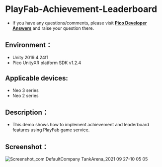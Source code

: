 # PlayFab-Achievement-Leaderboard

- If you have any questions/comments, please visit [**Pico Developer Answers**](https://devanswers.pico-interactive.com/) and raise your question there.

## Environment：

- Unity 2019.4.24f1
- Pico UnityXR platform SDK v1.2.4

## Applicable devices:

- Neo 3 series
- Neo 2 series

## Description：

- This demo shows how to implement achievement and leaderboard features using PlayFab game service.

## Screenshot：

![Screenshot_com DefaultCompany TankArena_2021 09 27-10 05 05](https://user-images.githubusercontent.com/46362299/134836099-c71f5f19-d45b-44d9-9e94-fc2ff459cf44.jpeg)
